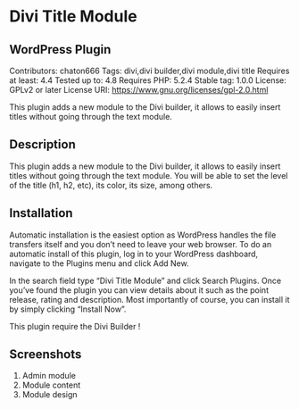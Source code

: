 Divi Title Module
========================
WordPress Plugin
---------------
Contributors: chaton666
Tags: divi,divi builder,divi module,divi title
Requires at least: 4.4
Tested up to: 4.8
Requires PHP: 5.2.4
Stable tag: 1.0.0
License: GPLv2 or later
License URI: https://www.gnu.org/licenses/gpl-2.0.html

This plugin adds a new module to the Divi builder, it allows to easily insert titles without going through the text module.

Description
---------------
This plugin adds a new module to the Divi builder, it allows to easily insert titles without going through the text module.
You will be able to set the level of the title (h1, h2, etc), its color, its size, among others.

Installation
---------------
Automatic installation is the easiest option as WordPress handles the file transfers itself and you don’t need to leave your web browser. To do an automatic install of this plugin, log in to your WordPress dashboard, navigate to the Plugins menu and click Add New.

In the search field type “Divi Title Module” and click Search Plugins. Once you’ve found the plugin you can view details about it such as the point release, rating and description. Most importantly of course, you can install it by simply clicking “Install Now”.

This plugin require the Divi Builder !

Screenshots
---------------
1. Admin module
2. Module content
3. Module design